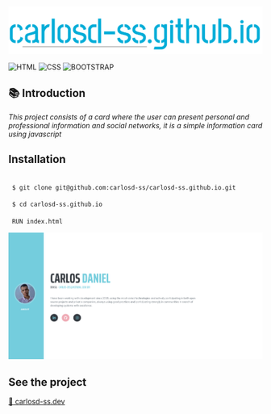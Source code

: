 <img src="https://github.com/carlosd-ss/carlosd-ss.github.io/blob/master/.github/carlos.svg" widht="200">


![HTML](https://img.shields.io/badge/HTML-%23E34F26?style=for-the-badge&logo=HTML5&labelColor=%23444444)
![CSS](https://img.shields.io/badge/CSS-%231572B6?style=for-the-badge&logo=CSS3&logoColor=blue&labelColor=%23444444)
![BOOTSTRAP](https://img.shields.io/badge/BOOTSTRAP-%23563D7C?style=for-the-badge&logo=Bootstrap&logoColor=%239B73D9&labelColor=%23444444)





## :books: Introduction

*This project consists of a card where the user can present personal and professional information and social networks, it is a simple information card using javascript*


## Installation


```zsh

 $ git clone git@github.com:carlosd-ss/carlosd-ss.github.io.git

 $ cd carlosd-ss.github.io
 
 RUN index.html
```


<img src="https://github.com/carlosd-ss/carlosd-ss.github.io/blob/master/.github/self1.png" widht="200">



## See the project

[:briefcase: carlosd-ss.dev](https://carlosd-ss.github.io/?l=en_US)

